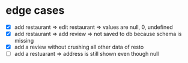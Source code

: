 # edge cases

- [x] add restaurant => edit restaurant => values are null, 0, undefined
- [x] add restaurant => add review => not saved to db because schema is missing
- [x] add a review without crushing all other data of resto
- [ ] add a restuarant => address is still shown even though null
